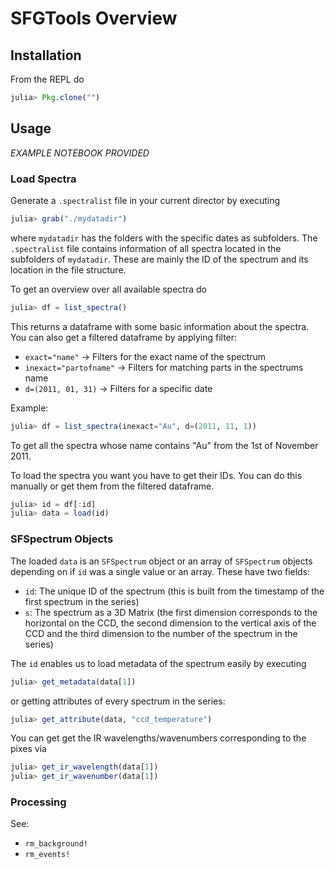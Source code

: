 # SFGTools Overview

## Installation
From the REPL do
```julia
julia> Pkg.clone("")
```

## Usage

*EXAMPLE NOTEBOOK PROVIDED*

### Load Spectra
Generate a `.spectralist` file in your current director by executing
```julia
julia> grab("./mydatadir")
```
where `mydatadir` has the folders with the specific dates as subfolders. The `.spectralist` file contains information of all spectra located in the subfolders of `mydatadir`. These are mainly the ID of the spectrum and its location in the file structure.

To get an overview over all available spectra do
```julia
julia> df = list_spectra()
```
This returns a dataframe with some basic information about the spectra. You can also get a filtered dataframe by applying filter:

* ```exact="name"```        → Filters for the exact name of the spectrum
* ```inexact="partofname"```  → Filters for matching parts in the spectrums name
* ```d=(2011, 01, 31)```      → Filters for a specific date

Example:
```julia
julia> df = list_spectra(inexact="Au", d=(2011, 11, 1))
```
To get all the spectra whose name contains "Au" from the 1st of November 2011.

To load the spectra you want you have to get their IDs. You can do this manually or get them from the filtered dataframe.
```julia
julia> id = df[:id]
julia> data = load(id)
```

### SFSpectrum Objects
The loaded `data` is an `SFSpectrum` object or an array of `SFSpectrum` objects depending on if `id` was a single value or an array. These have two fields:

* `id`: The unique ID of the spectrum (this is built from the timestamp of the first spectrum in the series)
* `s`: The spectrum as a 3D Matrix (the first dimension corresponds to the horizontal on the CCD, the second dimension to the vertical axis of the CCD and the third dimension to the number of the spectrum in the series)

The `id` enables us to load metadata of the spectrum easily by executing
```julia
julia> get_metadata(data[1])
```
or getting attributes of every spectrum in the series:
```julia
julia> get_attribute(data, "ccd_temperature")
```

You can get get the IR wavelengths/wavenumbers corresponding to the pixes via
```julia
julia> get_ir_wavelength(data[1])
julia> get_ir_wavenumber(data[1])
```

### Processing
See:

* `rm_background!`
* `rm_events!`
